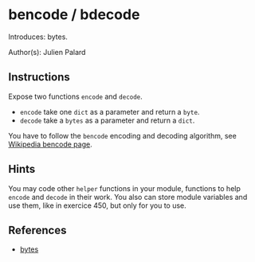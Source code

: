 # bencode / bdecode

Introduces: bytes.

Author(s): Julien Palard

## Instructions

Expose two functions `encode` and `decode`.

 + `encode` take one `dict` as a parameter and return a `byte`.
 + `decode` take a `bytes` as a parameter and return a `dict`.

You have to follow the `bencode` encoding and decoding algorithm, see
[Wikipedia bencode page](http://en.wikipedia.org/wiki/Bencode).

## Hints

You may code other `helper` functions in your module,
functions to help `encode` and `decode` in their work. You also can
store module variables and use them, like in exercice 450, but only
for you to use.
## References
 - [bytes](https://docs.python.org/3.1/reference/lexical_analysis.html#strings)
